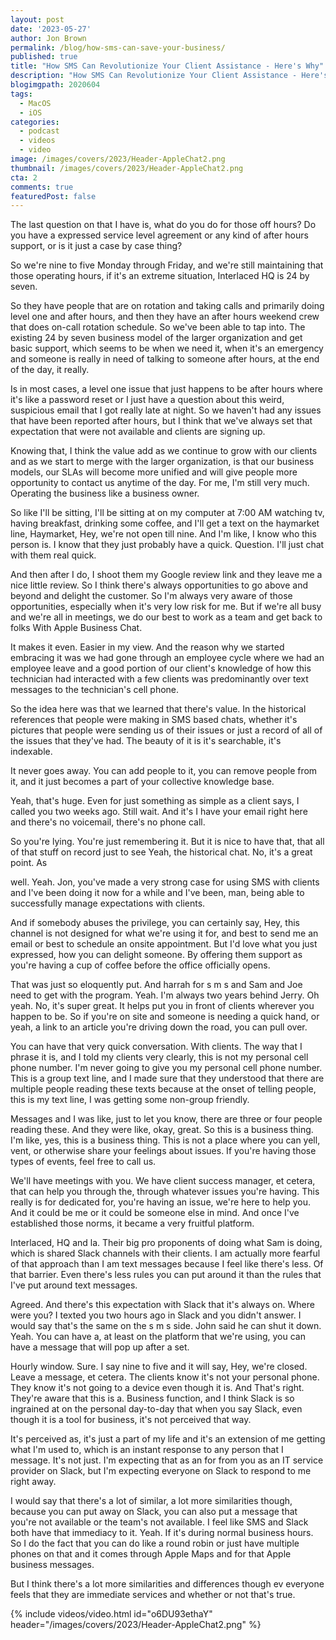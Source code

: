 ```yaml
---
layout: post
date: '2023-05-27'
author: Jon Brown
permalink: /blog/how-sms-can-save-your-business/
published: true
title: "How SMS Can Revolutionize Your Client Assistance - Here's Why"
description: "How SMS Can Revolutionize Your Client Assistance - Here's Why"
blogimgpath: 2020604
tags:
  - MacOS
  - iOS
categories:
  - podcast
  - videos
  - video
image: /images/covers/2023/Header-AppleChat2.png
thumbnail: /images/covers/2023/Header-AppleChat2.png
cta: 2
comments: true
featuredPost: false
---
```

The last question on that I have is, what do you do for those off hours? Do you have a expressed service level agreement or any kind of after hours support, or is it just a case by case thing? 

So we're nine to five Monday through Friday, and we're still maintaining that those operating hours, if it's an extreme situation, Interlaced HQ is 24 by seven.

So they have people that are on rotation and taking calls and primarily doing level one and after hours, and then they have an after hours weekend crew that does on-call rotation schedule. So we've been able to tap into. The existing 24 by seven business model of the larger organization  and get basic support, which seems to be when we need it, when it's an emergency and someone is really in need of talking to someone after hours, at the end of the day, it really.

Is in most cases, a level one issue that just happens to be after hours where it's like a password reset or I just have a question about this weird, suspicious email that I got really late at night. So we haven't had any issues that have been reported after hours, but I think that we've always set that expectation that were not available and clients are signing up.

Knowing that, I think the value add as we continue to grow with our clients and as we start to merge with the larger organization, is that our business models, our SLAs will become more unified and will give people more opportunity to contact us anytime of the day. For me, I'm still very much.  Operating the business like a business owner.

So like I'll be sitting, I'll be sitting at on my computer at 7:00 AM  watching tv, having breakfast, drinking some coffee, and I'll get a text on the haymarket line, Haymarket, Hey, we're not open till nine. And I'm like, I know who this person is. I know that they just probably have a quick. Question. I'll just chat with them real quick.

And then after I do, I shoot them my Google review link and  they leave me a nice little review. So I think there's always opportunities to go above and beyond and delight the customer. So I'm always very aware of those opportunities, especially when it's very low risk for me. But if we're all busy and we're all in meetings, we do our best to work as a team and get back to folks With Apple Business Chat.

It makes it even. Easier in my view. And the reason why we started embracing it was we had gone through an employee cycle where we had an employee leave and a good portion of our client's knowledge of how  this technician had interacted with a few clients was predominantly over text messages to the technician's cell phone.

So the idea here was that we learned that there's value. In the historical references that people were making in SMS based chats, whether it's pictures that people were sending us of their issues or just a record of all of the issues that they've had. The beauty of it is it's searchable, it's indexable.

It never goes away. You can add people to it, you can remove people from it, and it just becomes a part of your collective knowledge base. 

Yeah, that's huge. Even for just something as simple as a client says, I called you two weeks ago. Still wait. And it's  I have your email right here and there's no voicemail, there's no phone call.

So you're lying. You're just remembering it. But it is nice to have that, that all of that stuff on record just to see Yeah, the historical chat. No, it's a great point. As 

well. Yeah. Jon, you've made a very strong case for using SMS with clients and I've been doing it now for a while and I've been, man, being able to successfully manage expectations with clients.

And if somebody abuses the privilege, you can certainly say, Hey, this channel is not designed for what we're using it for, and best to send me an email or best to schedule an onsite appointment. But I'd love  what you just expressed, how you can delight someone. By offering them support as you're having a cup of coffee before the office officially opens.

That was just so eloquently put. And harrah for s m s and Sam and  Joe need to get with the program. Yeah. I'm always two years behind Jerry.  Oh yeah. No, it's super great. It helps put you in front of clients wherever you happen to be. So if you're on site and someone is needing a quick hand, or yeah, a link to an article you're driving down the road, you can pull over.

You can have that very quick conversation. With clients. The way that I phrase it is, and I told my clients very clearly, this is not my personal cell phone number. I'm never going to give you my personal cell phone number. This is a group text line, and I made sure that they understood that there are multiple people reading these texts because at the onset of telling people, this is my text line, I was getting some non-group friendly. 

Messages and I was like, just to let you know, there are three or four people reading these. And they were like, okay, great. So this is a business thing. I'm like, yes, this is a business thing. This is not a place where you can yell, vent, or otherwise share your feelings  about issues. If you're having those types of events, feel free to call us.

We'll have meetings with you. We have client success manager, et cetera, that can help you through the, through whatever issues you're having. This really is for dedicated for, you're having an issue, we're here to help you. And it could be me or it could be someone else in mind. And once I've established those norms, it became a very fruitful platform.

Interlaced, HQ and la. Their big pro proponents of doing what Sam is doing, which is shared Slack channels with their clients. I am actually more fearful of that approach than I am text messages because I feel like there's less.  Of that barrier. Even there's less rules you can put around it than the rules that I've put around text messages.

Agreed. And there's this expectation with Slack that it's always on. Where were you? I texted you two hours ago in Slack and you didn't answer. I would say that's the same on the s m s side. John said he can shut it down.  Yeah. You can have a, at least on the platform that we're using, you can have a message that will pop up after a set.

Hourly window. Sure. I say  nine to five and it will say, Hey, we're closed. Leave a message, et cetera. The clients know it's not your personal phone. They know it's not going to a device even though it is. And That's right. They're aware that this is a. Business function, and I think Slack is so ingrained at on the personal day-to-day that when you say Slack, even though it is a tool for business, it's not perceived that way.

It's perceived as, it's just a part of my life and it's an extension of me getting what I'm used to, which is an instant response to any person that I message. It's not just. I'm expecting that as an for from you as an IT service provider on Slack, but I'm expecting  everyone on Slack to respond to me right away.

I would say that there's a lot of similar, a lot more similarities though, because you can put away on Slack, you can also put a message that you're not available or the team's not available. I feel like SMS and Slack both have that immediacy to it. Yeah. If it's during normal business hours. So I do  the fact that you can do like a round robin or just have multiple phones on that and it comes through Apple Maps and for that Apple business messages.

But I think there's a lot more similarities and differences though ev everyone feels that they are immediate services and whether or not that's true.  

{% include videos/video.html id="o6DU93ethaY" header="/images/covers/2023/Header-AppleChat2.png" %}
